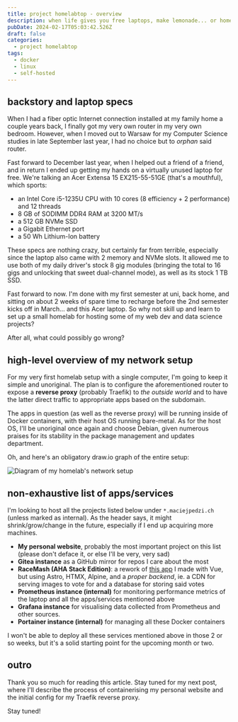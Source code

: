 ```yaml
---
title: project homelabtop - overview
description: when life gives you free laptops, make lemonade... or home servers... or both
pubDate: 2024-02-17T05:03:42.526Z
draft: false
categories:
  - project homelabtop
tags:
  - docker
  - linux
  - self-hosted
---
```


## backstory and laptop specs

When I had a fiber optic Internet connection installed at my family home a couple years back, I finally got my very own router in my very own bedroom. However, when I moved out to Warsaw for my Computer Science studies in late September last year, I had no choice but to _orphan_ said router.

Fast forward to December last year, when I helped out a friend of a friend, and in return I ended up getting my hands on a virtually unused laptop for free. We're talking an Acer Extensa 15 EX215-55-51GE (that's a mouthful), which sports:

- an Intel Core i5-1235U CPU with 10 cores (8 efficiency + 2 performance) and 12 threads
- 8 GB of SODIMM DDR4 RAM at 3200 MT/s
- a 512 GB NVMe SSD
- a Gigabit Ethernet port
- a 50 Wh Lithium-Ion battery

These specs are nothing crazy, but certainly far from terrible, especially since the laptop also came with 2 memory and NVMe slots. It allowed me to use both of my daily driver's stock 8 gig modules (bringing the total to 16 gigs and unlocking that sweet dual-channel mode), as well as its stock 1 TB SSD.

Fast forward to now. I'm done with my first semester at uni, back home, and sitting on about 2 weeks of spare time to recharge before the 2nd semester kicks off in March... and this Acer laptop. So why not skill up and learn to set up a small homelab for hosting some of my web dev and data science projects?

After all, what could possibly go wrong?

## high-level overview of my network setup

For my very first homelab setup with a single computer, I'm going to keep it simple and unoriginal. The plan is to configure the aforementioned router to expose a **reverse proxy** (probably Traefik) to _the outside world_ and to have the latter direct traffic to appropriate apps based on the subdomain.

The apps in question (as well as the reverse proxy) will be running inside of Docker containers, with their host OS running bare-metal. As for the host OS, I'll be unoriginal once again and choose Debian, given numerous praises for its stability in the package management and updates department.

Oh, and here's an obligatory draw.io graph of the entire setup:

![Diagram of my homelab's network setup](/homelabtop-network-graph.png)

## non-exhaustive list of apps/services

I'm looking to host all the projects listed below under `*.maciejpedzi.ch` (unless marked as internal). As the header says, it might shrink/grow/change in the future, especially if I end up acquiring more machines.

- **My personal website**, probably the most important project on this list (please don't deface it, or else I'll be very, very sad)
- **Gitea instance** as a GitHub mirror for repos I care about the most
- **RaceMash (AHA Stack Edition)**: a rework of [this app](https://racemash.netlify.app/) I made with Vue, but using Astro, HTMX, Alpine, and a _proper backend_, ie. a CDN for serving images to vote for and a database for storing said votes
- **Prometheus instance (internal)** for monitoring performance metrics of the laptop and all the apps/services mentioned above
- **Grafana instance** for visualising data collected from Prometheus and other sources.
- **Portainer instance (internal)** for managing all these Docker containers

I won't be able to deploy all these services mentioned above in those 2 or so weeks, but it's a solid starting point for the upcoming month or two.

## outro

Thank you so much for reading this article. Stay tuned for my next post, where I'll describe the process of containerising my personal website and the initial config for my Traefik reverse proxy.

Stay tuned!
